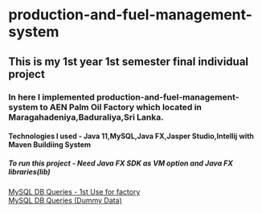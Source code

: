 # production-and-fuel-management-system
## This is my 1st year 1st semester final individual project
### In here I implemented production-and-fuel-management-system to AEN Palm Oil Factory which located in Maragahadeniya,Baduraliya,Sri Lanka.
#### Technologies I used - Java 11,MySQL,Java FX,Jasper Studio,Intellij with Maven Buildiing System
##### To run this project - Need Java FX SDK as VM option and Java FX libraries(lib) 

[MySQL DB Queries - 1st Use for factory](https://docs.google.com/document/d/1ErqZ-qJMV2g8niaYjYb5Nva7f1qxlblNBFeZfZuOa9Q/edit?usp=sharing) <br />
[MySQL DB Queries (Dummy Data)](https://docs.google.com/document/d/12fuj-3HfXLzM5ijyk7ipg-8CqQCwT-3MQklT_9BmvHc/edit?usp=sharing)
